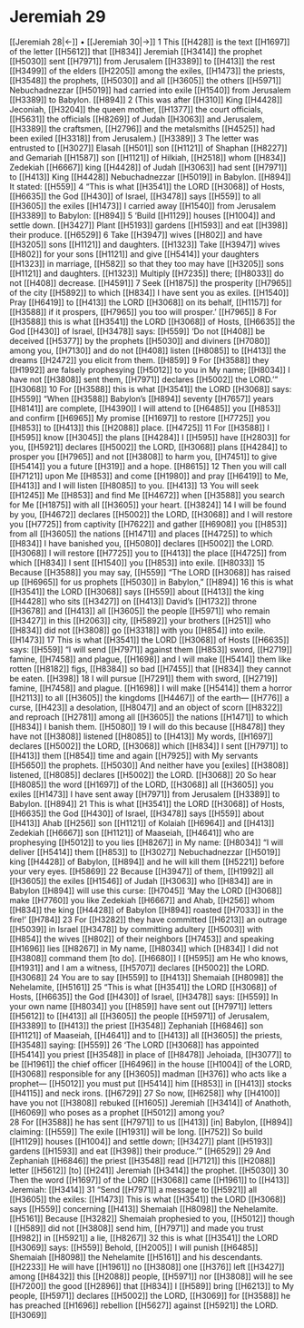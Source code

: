 # Jeremiah 29
[[Jeremiah 28|←]] • [[Jeremiah 30|→]]
1 This [[H428]] is the text [[H1697]] of the letter [[H5612]] that [[H834]] Jeremiah [[H3414]] the prophet [[H5030]] sent [[H7971]] from Jerusalem [[H3389]] to [[H413]] the rest [[H3499]] of the elders [[H2205]] among the exiles, [[H1473]] the priests, [[H3548]] the prophets, [[H5030]] and all [[H3605]] the others [[H5971]] Nebuchadnezzar [[H5019]] had carried into exile [[H1540]] from Jerusalem [[H3389]] to Babylon. [[H894]] 
2 (This was after [[H310]] King [[H4428]] Jeconiah, [[H3204]] the queen mother, [[H1377]] the court officials, [[H5631]] the officials [[H8269]] of Judah [[H3063]] and Jerusalem, [[H3389]] the craftsmen, [[H2796]] and the metalsmiths [[H4525]] had been exiled [[H3318]] from Jerusalem.) [[H3389]] 
3 The letter was entrusted to [[H3027]] Elasah [[H501]] son [[H1121]] of Shaphan [[H8227]] and Gemariah [[H1587]] son [[H1121]] of Hilkiah, [[H2518]] whom [[H834]] Zedekiah [[H6667]] king [[H4428]] of Judah [[H3063]] had sent [[H7971]] to [[H413]] King [[H4428]] Nebuchadnezzar [[H5019]] in Babylon. [[H894]] It stated: [[H559]] 
4 “This is what [[H3541]] the LORD [[H3068]] of Hosts, [[H6635]] the God [[H430]] of Israel, [[H3478]] says [[H559]] to all [[H3605]] the exiles [[H1473]] I carried away [[H1540]] from Jerusalem [[H3389]] to Babylon: [[H894]] 
5 ‘Build [[H1129]] houses [[H1004]] and settle down. [[H3427]] Plant [[H5193]] gardens [[H1593]] and eat [[H398]] their produce. [[H6529]] 
6 Take [[H3947]] wives [[H802]] and have [[H3205]] sons [[H1121]] and daughters. [[H1323]] Take [[H3947]] wives [[H802]] for your sons [[H1121]] and give [[H5414]] your daughters [[H1323]] in marriage, [[H582]] so that they too may have [[H3205]] sons [[H1121]] and daughters. [[H1323]] Multiply [[H7235]] there; [[H8033]] do not [[H408]] decrease. [[H4591]] 
7 Seek [[H1875]] the prosperity [[H7965]] of the city [[H5892]] to which [[H834]] I have sent you as exiles. [[H1540]] Pray [[H6419]] to [[H413]] the LORD [[H3068]] on its behalf, [[H1157]] for [[H3588]] if it prospers, [[H7965]] you too will prosper.’ [[H7965]] 
8 For [[H3588]] this is what [[H3541]] the LORD [[H3068]] of Hosts, [[H6635]] the God [[H430]] of Israel, [[H3478]] says: [[H559]] ‘Do not [[H408]] be deceived [[H5377]] by the prophets [[H5030]] and diviners [[H7080]] among you, [[H7130]] and do not [[H408]] listen [[H8085]] to [[H413]] the dreams [[H2472]] you elicit from them. [[H859]] 
9 For [[H3588]] they [[H1992]] are falsely prophesying [[H5012]] to you  in My name; [[H8034]] I have not [[H3808]] sent them, [[H7971]] declares [[H5002]] the LORD.’” [[H3068]] 
10 For [[H3588]] this is what [[H3541]] the LORD [[H3068]] says: [[H559]] “When [[H3588]] Babylon’s [[H894]] seventy [[H7657]] years [[H8141]] are complete, [[H4390]] I will attend to [[H6485]] you [[H853]] and confirm [[H6965]] My promise [[H1697]] to restore [[H7725]] you [[H853]] to [[H413]] this [[H2088]] place. [[H4725]] 
11 For [[H3588]] I [[H595]] know [[H3045]] the plans [[H4284]] I [[H595]] have [[H2803]] for you, [[H5921]] declares [[H5002]] the LORD, [[H3068]] plans [[H4284]] to prosper you [[H7965]] and not [[H3808]] to harm you, [[H7451]] to give [[H5414]] you  a future [[H319]] and a hope. [[H8615]] 
12 Then you will call [[H7121]] upon Me [[H853]] and come [[H1980]] and pray [[H6419]] to Me, [[H413]] and I will listen [[H8085]] to you. [[H413]] 
13 You will seek [[H1245]] Me [[H853]] and find Me [[H4672]] when [[H3588]] you search for Me [[H1875]] with all [[H3605]] your heart. [[H3824]] 
14 I will be found by you, [[H4672]] declares [[H5002]] the LORD, [[H3068]] and I will restore you [[H7725]] from captivity [[H7622]] and gather [[H6908]] you [[H853]] from all [[H3605]] the nations [[H1471]] and places [[H4725]] to which [[H834]] I have banished you, [[H5080]] declares [[H5002]] the LORD. [[H3068]] I will restore [[H7725]] you to [[H413]] the place [[H4725]] from which [[H834]] I sent [[H1540]] you [[H853]] into exile. [[H8033]] 
15 Because [[H3588]] you may say, [[H559]] “The LORD [[H3068]] has raised up [[H6965]] for us  prophets [[H5030]] in Babylon,” [[H894]] 
16 this is what [[H3541]] the LORD [[H3068]] says [[H559]] about [[H413]] the king [[H4428]] who sits [[H3427]] on [[H413]] David’s [[H1732]] throne [[H3678]] and [[H413]] all [[H3605]] the people [[H5971]] who remain [[H3427]] in this [[H2063]] city, [[H5892]] your brothers [[H251]] who [[H834]] did not [[H3808]] go [[H3318]] with you [[H854]] into exile. [[H1473]] 
17 This is what [[H3541]] the LORD [[H3068]] of Hosts [[H6635]] says: [[H559]] “I will send [[H7971]] against them [[H853]] sword, [[H2719]] famine, [[H7458]] and plague, [[H1698]] and I will make [[H5414]] them like rotten [[H8182]] figs, [[H8384]] so bad [[H7455]] that [[H834]] they cannot be eaten. [[H398]] 
18 I will pursue [[H7291]] them with sword, [[H2719]] famine, [[H7458]] and plague. [[H1698]] I will make [[H5414]] them  a horror [[H2113]] to all [[H3605]] the kingdoms [[H4467]] of the earth— [[H776]] a curse, [[H423]] a desolation, [[H8047]] and an object of scorn [[H8322]] and reproach [[H2781]] among all [[H3605]] the nations [[H1471]] to which [[H834]] I banish them. [[H5080]] 
19 I will do this because [[H8478]] they have not [[H3808]] listened [[H8085]] to [[H413]] My words, [[H1697]] declares [[H5002]] the LORD, [[H3068]] which [[H834]] I sent [[H7971]] to [[H413]] them [[H854]] time and again [[H7925]] with My servants [[H5650]] the prophets. [[H5030]] And neither have you [exiles] [[H3808]] listened, [[H8085]] declares [[H5002]] the LORD. [[H3068]] 
20 So hear [[H8085]] the word [[H1697]] of the LORD, [[H3068]] all [[H3605]] you exiles [[H1473]] I have sent away [[H7971]] from Jerusalem [[H3389]] to Babylon. [[H894]] 
21 This is what [[H3541]] the LORD [[H3068]] of Hosts, [[H6635]] the God [[H430]] of Israel, [[H3478]] says [[H559]] about [[H413]] Ahab [[H256]] son [[H1121]] of Kolaiah [[H6964]] and [[H413]] Zedekiah [[H6667]] son [[H1121]] of Maaseiah, [[H4641]] who are prophesying [[H5012]] to you  lies [[H8267]] in My name: [[H8034]] “I will deliver [[H5414]] them [[H853]] to [[H3027]] Nebuchadnezzar [[H5019]] king [[H4428]] of Babylon, [[H894]] and he will kill them [[H5221]] before your very eyes. [[H5869]] 
22 Because [[H3947]] of them, [[H1992]] all [[H3605]] the exiles [[H1546]] of Judah [[H3063]] who [[H834]] are in Babylon [[H894]] will use this curse: [[H7045]] ‘May the LORD [[H3068]] make [[H7760]] you like Zedekiah [[H6667]] and Ahab, [[H256]] whom [[H834]] the king [[H4428]] of Babylon [[H894]] roasted [[H7033]] in the fire!’ [[H784]] 
23 For [[H3282]] they have committed [[H6213]] an outrage [[H5039]] in Israel [[H3478]] by committing adultery [[H5003]] with [[H854]] the wives [[H802]] of their neighbors [[H7453]] and speaking [[H1696]] lies [[H8267]] in My name, [[H8034]] which [[H834]] I did not [[H3808]] command them [to do]. [[H6680]] I [[H595]] am He who knows, [[H1931]] and I am a witness, [[H5707]] declares [[H5002]] the LORD. [[H3068]] 
24 You are to say [[H559]] to [[H413]] Shemaiah [[H8098]] the Nehelamite, [[H5161]] 
25 “This is what [[H3541]] the LORD [[H3068]] of Hosts, [[H6635]] the God [[H430]] of Israel, [[H3478]] says: [[H559]] In your own name [[H8034]] you [[H859]] have sent out [[H7971]] letters [[H5612]] to [[H413]] all [[H3605]] the people [[H5971]] of Jerusalem, [[H3389]] to [[H413]] the priest [[H3548]] Zephaniah [[H6846]] son [[H1121]] of Maaseiah, [[H4641]] and to [[H413]] all [[H3605]] the priests, [[H3548]] saying: [[H559]] 
26 ‘The LORD [[H3068]] has appointed [[H5414]] you priest [[H3548]] in place of [[H8478]] Jehoiada, [[H3077]] to be [[H1961]] the chief officer [[H6496]] in the house [[H1004]] of the LORD, [[H3068]] responsible for any [[H3605]] madman [[H376]] who acts like a prophet— [[H5012]] you must put [[H5414]] him [[H853]] in [[H413]] stocks [[H4115]] and neck irons. [[H6729]] 
27 So now, [[H6258]] why [[H4100]] have you not [[H3808]] rebuked [[H1605]] Jeremiah [[H3414]] of Anathoth, [[H6069]] who poses as a prophet [[H5012]] among you?  
28 For [[H3588]] he has sent [[H7971]] to us [[H413]] [in] Babylon, [[H894]] claiming: [[H559]] The exile [[H1931]] will be long. [[H752]] So build [[H1129]] houses [[H1004]] and settle down; [[H3427]] plant [[H5193]] gardens [[H1593]] and eat [[H398]] their produce.’” [[H6529]] 
29 And Zephaniah [[H6846]] the priest [[H3548]] read [[H7121]] this [[H2088]] letter [[H5612]] [to] [[H241]] Jeremiah [[H3414]] the prophet. [[H5030]] 
30 Then the word [[H1697]] of the LORD [[H3068]] came [[H1961]] to [[H413]] Jeremiah: [[H3414]] 
31 “Send [[H7971]] a message to [[H5921]] all [[H3605]] the exiles: [[H1473]] This is what [[H3541]] the LORD [[H3068]] says [[H559]] concerning [[H413]] Shemaiah [[H8098]] the Nehelamite. [[H5161]] Because [[H3282]] Shemaiah prophesied to you, [[H5012]] though I [[H589]] did not [[H3808]] send him, [[H7971]] and made you trust [[H982]] in [[H5921]] a lie, [[H8267]] 
32 this is what [[H3541]] the LORD [[H3069]] says: [[H559]] Behold, [[H2005]] I will punish [[H6485]] Shemaiah [[H8098]] the Nehelamite [[H5161]] and his descendants. [[H2233]] He will have [[H1961]] no [[H3808]] one [[H376]] left [[H3427]] among [[H8432]] this [[H2088]] people, [[H5971]] nor [[H3808]] will he see [[H7200]] the good [[H2896]] that [[H834]] I [[H589]] bring [[H6213]] to My people, [[H5971]] declares [[H5002]] the LORD, [[H3069]] for [[H3588]] he has preached [[H1696]] rebellion [[H5627]] against [[H5921]] the LORD. [[H3069]] 
